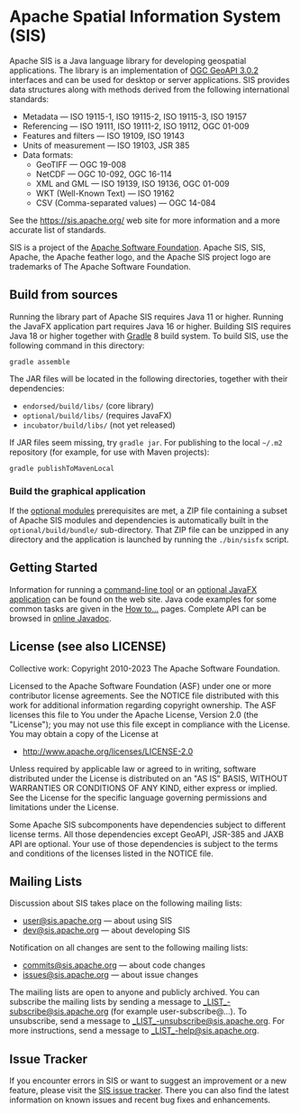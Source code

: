 # Apache Spatial Information System (SIS)

Apache SIS is a Java language library for developing geospatial applications.
The library is an implementation of [OGC GeoAPI 3.0.2](http://www.geoapi.org/)
interfaces and can be used for desktop or server applications. SIS provides data
structures along with methods derived from the following international standards:

* Metadata                — ISO 19115-1, ISO 19115-2, ISO 19115-3, ISO 19157
* Referencing             — ISO 19111, ISO 19111-2, ISO 19112, OGC 01-009
* Features and filters    — ISO 19109, ISO 19143
* Units of measurement    — ISO 19103, JSR 385
* Data formats:
  * GeoTIFF               — OGC 19-008
  * NetCDF                — OGC 10-092, OGC 16-114
  * XML and GML           — ISO 19139, ISO 19136, OGC 01-009
  * WKT (Well-Known Text) — ISO 19162
  * CSV (Comma-separated values) — OGC 14-084

See the https://sis.apache.org/ web site for more information
and a more accurate list of standards.

SIS is a project of the [Apache Software Foundation](https://www.apache.org/).
Apache SIS, SIS, Apache, the Apache feather logo, and the Apache SIS
project logo are trademarks of The Apache Software Foundation.


## Build from sources

Running the library part of Apache SIS requires Java 11 or higher.
Running the JavaFX application part requires Java 16 or higher.
Building SIS requires Java 18 or higher
together with [Gradle](https://gradle.org/) 8 build system.
To build SIS, use the following command in this directory:

    gradle assemble

The JAR files will be located in the following directories,
together with their dependencies:

* `endorsed/build/libs/`  (core library)
* `optional/build/libs/`  (requires JavaFX)
* `incubator/build/libs/` (not yet released)

If JAR files seem missing, try `gradle jar`.
For publishing to the local `~/.m2` repository
(for example, for use with Maven projects):

    gradle publishToMavenLocal


### Build the graphical application

If the [optional modules](optional/README.md) prerequisites are met,
a ZIP file containing a subset of Apache SIS modules and dependencies
is automatically built in the `optional/build/bundle/` sub-directory.
That ZIP file can be unzipped in any directory and the application is
launched by running the `./bin/sisfx` script.


## Getting Started

Information for running a [command-line tool](https://sis.apache.org/command-line.html)
or an [optional JavaFX application](https://sis.apache.org/javafx.html)
can be found on the web site. Java code examples for some common tasks
are given in the [How to…](https://sis.apache.org/howto.html) pages.
Complete API can be browsed in [online Javadoc](https://sis.apache.org/apidocs/index.html).


## License (see also LICENSE)

Collective work: Copyright 2010-2023 The Apache Software Foundation.

Licensed to the Apache Software Foundation (ASF) under one or more
contributor license agreements.  See the NOTICE file distributed with
this work for additional information regarding copyright ownership.
The ASF licenses this file to You under the Apache License, Version 2.0
(the "License"); you may not use this file except in compliance with
the License.  You may obtain a copy of the License at

* http://www.apache.org/licenses/LICENSE-2.0

Unless required by applicable law or agreed to in writing, software
distributed under the License is distributed on an "AS IS" BASIS,
WITHOUT WARRANTIES OR CONDITIONS OF ANY KIND, either express or implied.
See the License for the specific language governing permissions and
limitations under the License.

Some Apache SIS subcomponents have dependencies subject to different
license terms. All those dependencies except GeoAPI, JSR-385 and JAXB API
are optional. Your use of those dependencies is subject to the terms and
conditions of the licenses listed in the NOTICE file.


## Mailing Lists

Discussion about SIS takes place on the following mailing lists:

* user@sis.apache.org    — about using SIS
* dev@sis.apache.org     — about developing SIS

Notification on all changes are sent to the following mailing lists:

* commits@sis.apache.org — about code changes
* issues@sis.apache.org  — about issue changes

The mailing lists are open to anyone and publicly archived.
You can subscribe the mailing lists by sending a message to
_LIST_-subscribe@sis.apache.org (for example user-subscribe@…).
To unsubscribe, send a message to _LIST_-unsubscribe@sis.apache.org.
For more instructions, send a message to _LIST_-help@sis.apache.org.


## Issue Tracker

If you encounter errors in SIS or want
to suggest an improvement or a new feature, please visit the
[SIS issue tracker](https://issues.apache.org/jira/browse/SIS).
There you can also find the latest information on known issues
and recent bug fixes and enhancements.

